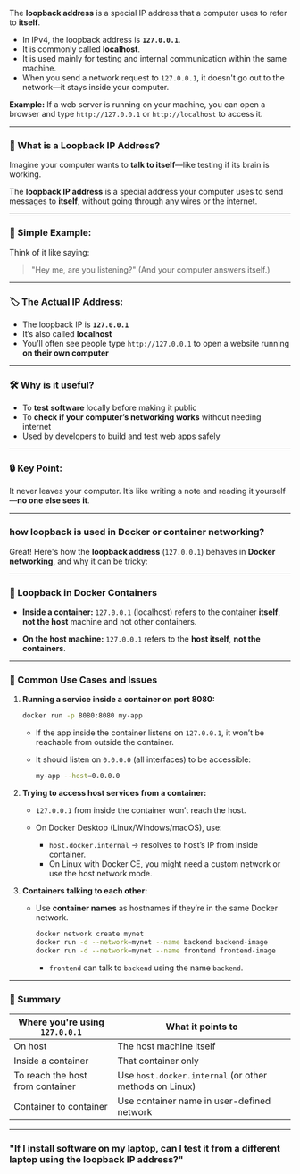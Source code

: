 
The **loopback address** is a special IP address that a computer uses to refer to **itself**.

* In IPv4, the loopback address is **`127.0.0.1`**.
* It is commonly called **localhost**.
* It is used mainly for testing and internal communication within the same machine.
* When you send a network request to `127.0.0.1`, it doesn't go out to the network—it stays inside your computer.

**Example:**
If a web server is running on your machine, you can open a browser and type `http://127.0.0.1` or `http://localhost` to access it.

---

### 🧠 What is a Loopback IP Address?

Imagine your computer wants to **talk to itself**—like testing if its brain is working.

The **loopback IP address** is a special address your computer uses to send messages to **itself**, without going through any wires or the internet.

---

### 💬 Simple Example:

Think of it like saying:

> "Hey me, are you listening?"
> (And your computer answers itself.)

---

### 🏷️ The Actual IP Address:

* The loopback IP is **`127.0.0.1`**
* It’s also called **localhost**
* You’ll often see people type `http://127.0.0.1` to open a website running **on their own computer**

---

### 🛠️ Why is it useful?

* To **test software** locally before making it public
* To **check if your computer’s networking works** without needing internet
* Used by developers to build and test web apps safely

---

### 🔒 Key Point:

It never leaves your computer. It’s like writing a note and reading it yourself—**no one else sees it**.

---

### how loopback is used in Docker or container networking?

Great! Here's how the **loopback address** (`127.0.0.1`) behaves in **Docker networking**, and why it can be tricky:

---

### 🔄 Loopback in Docker Containers

* **Inside a container:**
  `127.0.0.1` (localhost) refers to the container **itself**, **not the host** machine and not other containers.

* **On the host machine:**
  `127.0.0.1` refers to the **host itself**, **not the containers**.

---

### 🔧 Common Use Cases and Issues

1. **Running a service inside a container on port 8080:**

   ```bash
   docker run -p 8080:8080 my-app
   ```

   * If the app inside the container listens on `127.0.0.1`, it won’t be reachable from outside the container.
   * It should listen on `0.0.0.0` (all interfaces) to be accessible:

     ```bash
     my-app --host=0.0.0.0
     ```

2. **Trying to access host services from a container:**

   * `127.0.0.1` from inside the container won’t reach the host.
   * On Docker Desktop (Linux/Windows/macOS), use:

     * `host.docker.internal` → resolves to host’s IP from inside container.
     * On Linux with Docker CE, you might need a custom network or use the host network mode.

3. **Containers talking to each other:**

   * Use **container names** as hostnames if they’re in the same Docker network.

     ```bash
     docker network create mynet
     docker run -d --network=mynet --name backend backend-image
     docker run -d --network=mynet --name frontend frontend-image
     ```

     * `frontend` can talk to `backend` using the name `backend`.

---

### 🔑 Summary

| Where you're using `127.0.0.1`   | What it points to                                      |
| -------------------------------- | ------------------------------------------------------ |
| On host                          | The host machine itself                                |
| Inside a container               | That container only                                    |
| To reach the host from container | Use `host.docker.internal` (or other methods on Linux) |
| Container to container           | Use container name in user-defined network             |

---

### "If I install software on my laptop, can I test it from a different laptop using the loopback IP address?"


